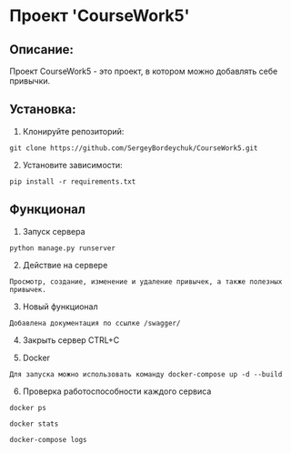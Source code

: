 # Проект 'CourseWork5'
 
## Описание:

Проект CourseWork5 - это проект, в котором можно добавлять себе привычки.

## Установка:

1. Клонируйте репозиторий:
```commandline
git clone https://github.com/SergeyBordeychuk/CourseWork5.git
```
2. Установите зависимости:
```commandline
pip install -r requirements.txt
```

## Функционал
1. Запуск сервера
```commandline
python manage.py runserver
```

2. Действие на сервере
```commandline
Просмотр, создание, изменение и удаление привычек, а также полезных привычек.
```

3. Новый функционал
```commandline
Добавлена документация по ссылке /swagger/
```

4. Закрыть сервер
CTRL+C

5. Docker
```commandline
Для запуска можно использовать команду docker-compose up -d --build
```
6. Проверка работоспособности каждого сервиса
```commandline
docker ps
```
```commandline
docker stats
```
```commandline
docker-compose logs
```
